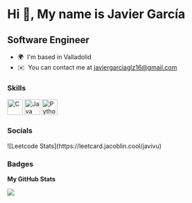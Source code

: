 Hi 👋, My name is Javier García
==============================

Software Engineer
-----------------

* 🌍  I'm based in Valladolid
* ✉️  You can contact me at [javiergarciaglz16@gmail.com](mailto:javiergarciaglz16@gmail.com)

### Skills


<p align="left">
<a href="https://docs.microsoft.com/en-us/cpp/?view=msvc-170" target="_blank" rel="noreferrer"><img src="https://raw.githubusercontent.com/danielcranney/readme-generator/main/public/icons/skills/c-colored.svg" width="36" height="36" alt="C" /></a>
<a href="https://www.oracle.com/java/" target="_blank" rel="noreferrer"><img src="https://raw.githubusercontent.com/danielcranney/readme-generator/main/public/icons/skills/java-colored.svg" width="36" height="36" alt="Java" /></a>
<a href="https://www.python.org/" target="_blank" rel="noreferrer"><img src="https://raw.githubusercontent.com/danielcranney/readme-generator/main/public/icons/skills/python-colored.svg" width="36" height="36" alt="Python" /></a>
</p>


### Socials

<p align="left">![Leetcode Stats](https://leetcard.jacoblin.cool/javivu)</p>

### Badges

<b>My GitHub Stats</b>

<p align="left"><a href="http://www.github.com/JavivuG"><img src="https://github-readme-streak-stats.herokuapp.com/?user=JavivuG&stroke=ffffff&background=181824&ring=0891b2&fire=0891b2&currStreakNum=ffffff&currStreakLabel=0891b2&sideNums=ffffff&sideLabels=ffffff&dates=ffffff&hide_border=true" /></a></p>
